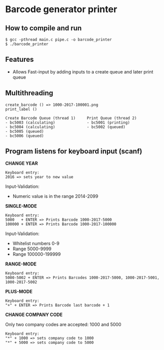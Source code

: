 # Barcode generator printer

## How to compile and run

```
$ gcc -pthread main.c pipe.c -o barcode_printer
$ ./barcode_printer
```

## Features

- Allows Fast-input by adding inputs to a create queue and later print queue

## Multithreading

```
create_barcode () => 1000-2017-100001.png
print_label ()

Create Barcode Queue (thread 1)		Print Queue (thread 2)
- bc5003 (calculating)				- bc5001 (printing)
- bc5004 (calculating)				- bc5002 (queued)
- bc5005 (queued)
- bc5006 (queued)
```


## Program listens for keyboard input (scanf)

**CHANGE YEAR**

```
Keyboard entry:
2016 => sets year to new value
```

Input-Validation:
- Numeric value is in the range 2014-2099

**SINGLE-MODE**

```
Keyboard entry:
5000   + ENTER => Prints Barcode 1000-2017-5000
100000 + ENTER => Prints Barcode 1000-2017-100000
```

Input-Validation:
- Whitelist numbers 0-9
- Range 5000-9999
- Range 100000-199999

**RANGE-MODE**

```
Keyboard entry:
5000-5002 + ENTER => Prints Barcodes 1000-2017-5000, 1000-2017-5001, 1000-2017-5002
```

**PLUS-MODE**

```
Keyboard entry:
"+" + ENTER => Prints Barcode last barcode + 1
```

**CHANGE COMPANY CODE**

Only two company codes are accepted: 1000 and 5000

```
Keyboard entry:
"*" + 1000 => sets company code to 1000
"*" + 5000 => sets company code to 5000
```
